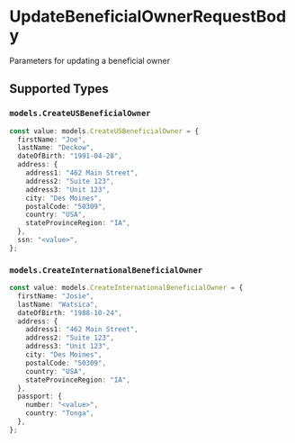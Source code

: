 # UpdateBeneficialOwnerRequestBody

Parameters for updating a beneficial owner


## Supported Types

### `models.CreateUSBeneficialOwner`

```typescript
const value: models.CreateUSBeneficialOwner = {
  firstName: "Joe",
  lastName: "Deckow",
  dateOfBirth: "1991-04-28",
  address: {
    address1: "462 Main Street",
    address2: "Suite 123",
    address3: "Unit 123",
    city: "Des Moines",
    postalCode: "50309",
    country: "USA",
    stateProvinceRegion: "IA",
  },
  ssn: "<value>",
};
```

### `models.CreateInternationalBeneficialOwner`

```typescript
const value: models.CreateInternationalBeneficialOwner = {
  firstName: "Josie",
  lastName: "Watsica",
  dateOfBirth: "1988-10-24",
  address: {
    address1: "462 Main Street",
    address2: "Suite 123",
    address3: "Unit 123",
    city: "Des Moines",
    postalCode: "50309",
    country: "USA",
    stateProvinceRegion: "IA",
  },
  passport: {
    number: "<value>",
    country: "Tonga",
  },
};
```

